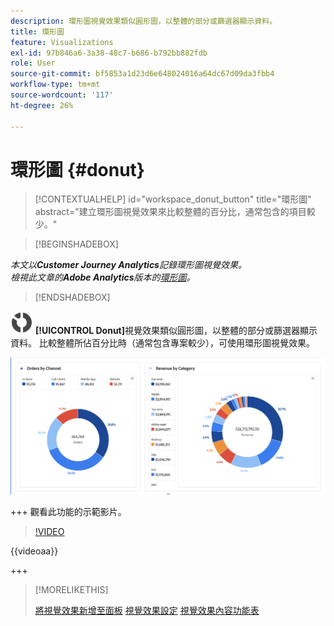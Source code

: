 ```yaml
---
description: 環形圖視覺效果類似圓形圖，以整體的部分或篩選器顯示資料。
title: 環形圖
feature: Visualizations
exl-id: 97b846a6-3a38-48c7-b686-b792bb882fdb
role: User
source-git-commit: bf5853a1d23d6e648024016a64dc67d09da3fbb4
workflow-type: tm+mt
source-wordcount: '117'
ht-degree: 26%

---
```


# 環形圖 {#donut}

<!-- markdownlint-disable MD034 -->

>[!CONTEXTUALHELP]
>id="workspace_donut_button"
>title="環形圖"
>abstract="建立環形圖視覺效果來比較整體的百分比，通常包含的項目較少。"

<!-- markdownlint-enable MD034 -->


>[!BEGINSHADEBOX]

*本文以&#x200B;**Customer Journey Analytics**記錄環形圖視覺效果。<br/>檢視此文章的&#x200B;**Adobe Analytics**版本的[環形圖](https://experienceleague.adobe.com/en/docs/analytics/analyze/analysis-workspace/visualizations/donut)。*

>[!ENDSHADEBOX]


![GraphDonut](/help/assets/icons/GraphDonut.svg) **[!UICONTROL Donut]**&#x200B;視覺效果類似圓形圖，以整體的部分或篩選器顯示資料。 比較整體所佔百分比時（通常包含專案較少），可使用環形圖視覺效果。

![將資料顯示為整體部分或篩選器的環形圖。](assets/donut.png)

+++ 觀看此功能的示範影片。

>[!VIDEO](https://video.tv.adobe.com/v/23989/?quality=12)

{{videoaa}}

+++

>[!MORELIKETHIS]
>
>[將視覺效果新增至面板](/help/analysis-workspace/visualizations/freeform-analysis-visualizations.md#add-visualizations-to-a-panel)
>[視覺效果設定](/help/analysis-workspace/visualizations/freeform-analysis-visualizations.md#settings)
>[視覺效果內容功能表](/help/analysis-workspace/visualizations/freeform-analysis-visualizations.md#context-menu)
>

